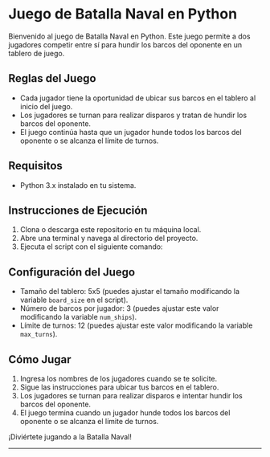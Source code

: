 # Juego de Batalla Naval en Python

Bienvenido al juego de Batalla Naval en Python. Este juego permite a dos jugadores competir entre sí para hundir los barcos del oponente en un tablero de juego.

## Reglas del Juego
- Cada jugador tiene la oportunidad de ubicar sus barcos en el tablero al inicio del juego.
- Los jugadores se turnan para realizar disparos y tratan de hundir los barcos del oponente.
- El juego continúa hasta que un jugador hunde todos los barcos del oponente o se alcanza el límite de turnos.

## Requisitos
- Python 3.x instalado en tu sistema.

## Instrucciones de Ejecución
1. Clona o descarga este repositorio en tu máquina local.
2. Abre una terminal y navega al directorio del proyecto.
3. Ejecuta el script con el siguiente comando:


## Configuración del Juego
- Tamaño del tablero: 5x5 (puedes ajustar el tamaño modificando la variable `board_size` en el script).
- Número de barcos por jugador: 3 (puedes ajustar este valor modificando la variable `num_ships`).
- Límite de turnos: 12 (puedes ajustar este valor modificando la variable `max_turns`).

## Cómo Jugar
1. Ingresa los nombres de los jugadores cuando se te solicite.
2. Sigue las instrucciones para ubicar tus barcos en el tablero.
3. Los jugadores se turnan para realizar disparos e intentar hundir los barcos del oponente.
4. El juego termina cuando un jugador hunde todos los barcos del oponente o se alcanza el límite de turnos.

¡Diviértete jugando a la Batalla Naval!

---
